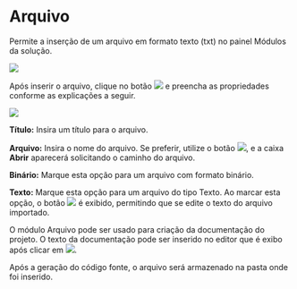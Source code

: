 # Arquivo

Permite a inserção de um arquivo em formato texto \(txt\) no painel Módulos da solução.

![](http://www.gvinci.com.br/manual/8_060.png)

Após inserir o arquivo, clique no botão ![](http://www.gvinci.com.br/manual/propbtgv5.png) e preencha as propriedades conforme as explicações a seguir.

![](http://www.gvinci.com.br/manual/defarqgv5.png)

**Título:** Insira um título para o arquivo.

**Arquivo:** Insira o nome do arquivo. Se preferir, utilize o botão ![](http://www.gvinci.com.br/manual/importarbtgv5.png), e a caixa **Abrir** aparecerá solicitando o caminho do arquivo.

**Binário:** Marque esta opção para um arquivo com formato binário.

**Texto:** Marque esta opção para um arquivo do tipo Texto. Ao marcar esta opção, o botão ![](http://www.gvinci.com.br/manual/bttextogv5.png)  é exibido, permitindo que se edite o texto do arquivo importado.

O módulo Arquivo pode ser usado para criação da documentação do projeto. O texto da documentação pode ser inserido no editor que é exibo após clicar em ![](http://www.gvinci.com.br/manual/bttextogv5.png).

Após a geração do código fonte, o arquivo será armazenado na pasta onde foi inserido.


